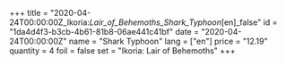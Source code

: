 +++
title = "2020-04-24T00:00:00Z_Ikoria:_Lair_of_Behemoths_Shark_Typhoon_[en]_false"
id = "1da4d4f3-b3cb-4b61-81b8-06ae441c41bf"
date = "2020-04-24T00:00:00Z"
name = "Shark Typhoon"
lang = ["en"]
price = "12.19"
quantity = 4
foil = false
set = "Ikoria: Lair of Behemoths"
+++
